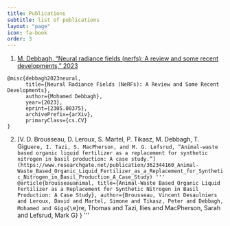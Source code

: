 ```yaml
---
title: Publications
subtitle: list of publications
layout: "page"
icon: fa-book
order: 3
---
```


1. [M. Debbagh, “Neural radiance fields (nerfs): A review and some recent developments,” 2023](https://arxiv.org/abs/2305.00375)
```
@misc{debbagh2023neural,
      title={Neural Radiance Fields (NeRFs): A Review and Some Recent Developments}, 
      author={Mohamed Debbagh},
      year={2023},
      eprint={2305.00375},
      archivePrefix={arXiv},
      primaryClass={cs.CV}
}
```
2. [V. D. Brousseau, D. Leroux, S. Martel, P. Tikasz, M. Debbagh, T. Gigu`ere, I. Tazi, S. MacPherson, and M. G. Lefsrud, “Animal-waste based organic liquid fertilizer as a replacement for synthetic nitrogen in basil production: A case study.”](https://www.researchgate.net/publication/362344160_Animal-Waste_Based_Organic_Liquid_Fertilizer_as_a_Replacement_for_Synthetic_Nitrogen_in_Basil_Production_A_Case_Study)
'''
@article{brousseauanimal,
  title={Animal-Waste Based Organic Liquid Fertilizer as a Replacement for Synthetic Nitrogen in Basil Production: A Case Study},
  author={Brousseau, Vincent Desaulniers and Leroux, David and Martel, Simone and Tikasz, Peter and Debbagh, Mohamed and Gigu{\`e}re, Thomas and Tazi, Ilies and MacPherson, Sarah and Lefsrud, Mark G}
}
'''